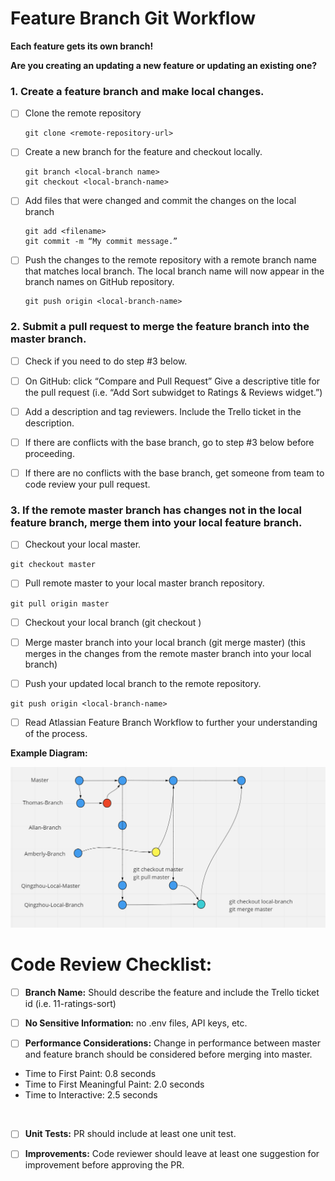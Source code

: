 # Feature Branch Git Workflow

**Each feature gets its own branch!**

**Are you creating an updating a new feature or updating an existing one?**

### 1. Create a feature branch and make local changes.

- [ ] Clone the remote repository
  ```
  git clone <remote-repository-url>
  ```

- [ ] Create a new branch for the feature and checkout locally.
  ```
  git branch <local-branch name>
  git checkout <local-branch-name>
  ```

- [ ] Add files that were changed and commit the changes on the local branch
  ```
  git add <filename>
  git commit -m “My commit message.”
  ```

- [ ] Push the changes to the remote repository with a remote branch name that matches local branch. The local branch name will now appear in the branch names on GitHub repository.
  ```
  git push origin <local-branch-name>
  ```

### 2. Submit a pull request to merge the feature branch into the master branch.

- [ ] Check if you need to do step #3 below.

- [ ] On GitHub: click “Compare and Pull Request”
Give a descriptive title for the pull request (i.e. “Add Sort subwidget to Ratings & Reviews widget.”)

- [ ]  Add a description and tag reviewers. Include the Trello ticket in the description.


- [ ]  If there are conflicts with the base branch, go to step #3 below before proceeding.

- [ ]  If there are no conflicts with the base branch, get someone from team to code review your pull request.


### 3. If the remote master branch has changes not in the local feature branch, merge them into your local feature branch.

- [ ]  Checkout your local master.
  ```
  git checkout master
  ```

- [ ]  Pull remote master to your local master branch repository.
  ```
  git pull origin master
  ```

- [ ]  Checkout your local branch (git checkout <local-branch>)

- [ ]  Merge master branch into your local branch (git merge master) (this merges in the changes from the remote master branch into your local branch)

- [ ]  Push your updated local branch to the remote repository.
  ```
  git push origin <local-branch-name>
  ```

- [ ]  Read Atlassian Feature Branch Workflow to further your understanding of the process.

**Example Diagram:**

![Diagram](/images/pull-request-diagram.png)

# Code Review Checklist:

- [ ]  **Branch Name:** Should describe the feature and include the Trello ticket id (i.e. 11-ratings-sort)

- [ ]  **No Sensitive Information:** no .env files, API keys, etc.

- [ ]  **Performance Considerations:** Change in performance between master and feature branch should be considered before merging into master.
  - Time to First Paint: 0.8 seconds
  - Time to First Meaningful Paint: 2.0 seconds
  - Time to Interactive: 2.5 seconds

<br>

- [ ]  **Unit Tests:** PR should include at least one unit test.

- [ ]  **Improvements:** Code reviewer should leave at least one suggestion for improvement before approving the PR.

